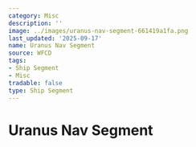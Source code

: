 ```yaml
---
category: Misc
description: ''
image: ../images/uranus-nav-segment-661419a1fa.png
last_updated: '2025-09-17'
name: Uranus Nav Segment
source: WFCD
tags:
- Ship Segment
- Misc
tradable: false
type: Ship Segment
---
```


# Uranus Nav Segment

